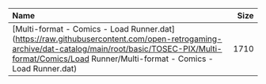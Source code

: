 |Name|Size|
|:---|---:|
|[Multi-format - Comics - Load Runner.dat](https://raw.githubusercontent.com/open-retrogaming-archive/dat-catalog/main/root/basic/TOSEC-PIX/Multi-format/Comics/Load Runner/Multi-format - Comics - Load Runner.dat)|1710|
